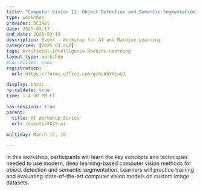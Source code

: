 ```yaml
---
title: "Computer Vision II: Object Detection and Semantic Segmentation"
type: workshop
provider: SCINet
date: 2025-03-17
end_date: 2025-03-19
description: Event - Workshop for AI and Machine Learning
categories: [2025 03 cv2] 
tags: Artificial-Intelligence Machine-Learning
layout_type: workshop
#cal-titles: show
registration: 
  url: https://forms.office.com/g/mcAbYXjuGJ

display: basic
no-caldate: true
time: 1-4:30 PM ET

has-sessions: true
parent: 
  title: AI Workshop Series
  url: /events/2025-ai

multiday: March 17, 19

---
```


In this workshop, participants will learn the key concepts and techniques needed to use modern, deep learning-based computer vision methods for object detection and semantic segmentation. Learners will practice training and evaluating state-of-the-art computer vision models on custom image datasets.